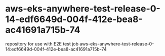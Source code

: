 # aws-eks-anywhere-test-release-0-14-edf6649d-004f-412e-bea8-ac41691a715b-74
repository for use with E2E test job aws-eks-anywhere-test-release-0-14:edf6649d-004f-412e-bea8-ac41691a715b-74
